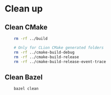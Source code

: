 # Clean up

## Clean CMake

```bash
    rm -rf ../build
```

```bash
    # Only for CLion CMake generated folders
    rm -rf ../cmake-build-debug
    rm -rf ../cmake-build-release
    rm -rf ../cmake-build-release-event-trace
```

## Clean Bazel

```bash
    bazel clean
```